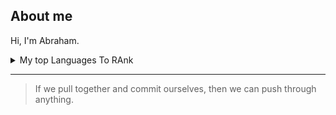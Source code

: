 ## About me
<!-- TO DO: add more details about me later -->

Hi, I'm Abraham.


<details>
<summary>My top Languages To RAnk</summary>

| Rank | Languages     |
|-----:|---------------|
|     1|  c            |
|     2|  python       |
|     3|  c++          |
</details>


---
> If we pull together and commit ourselves, then we can push through anything.
